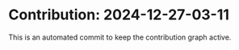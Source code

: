 # Contribution: 2024-12-27-03-11
This is an automated commit to keep the contribution graph active.
